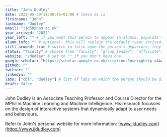 ```yaml
---
title: "John Dudley"
date: 2023-05-30T11:40:45+01:00 # leave as is
firstname: "John"
lastname: "Dudley"
email: "jjd50@cam.ac.uk"
year_arrived: "2022"
year_left: "" # if you want this person to appear in alumni, populate this 
alumn_info: "" # optional: this will replace the default "year_arrived -- year_left" date range shown next to the person's name in the alumni list 
still_around: true # switch to false upon the person's departure; they will then appear in the list of alumni
status: "faculty" # choose from "faculty", "group_leader", "affiliate", "postdoc", "student", "visitor", "support", "admin"
website: "/dudley" # set to "" if you don't have one
google_scholar: "https://scholar.google.co.uk/citations?user=gUrfp-oAAAAJ"
github: ""
twitter: ""
linkedin: ""
labs: ["cbl", "dudley"] # list of labs on which the person should be displayed (use "cbl" to display on the main CBL website, and the PI's lastname (lowercase) for individual lab's websites, e.g. "hennequin")
draft: false
---
```


<!-- Use the space below for the biography, in Markdown format. This is what will be displayed on the person's page, where you land upon clicking on the person's picture in the "People" list -->

John Dudley is an Associate Teaching Professor and Course Director for the MPhil in Machine Learning and Machine Intelligence. His research focusses on the design of interactive systems that dynamically adapt to user needs and behaviours.

Refer to John's personal website for more information: [www.jjdudley.com](https://www.jjdudley.com)


